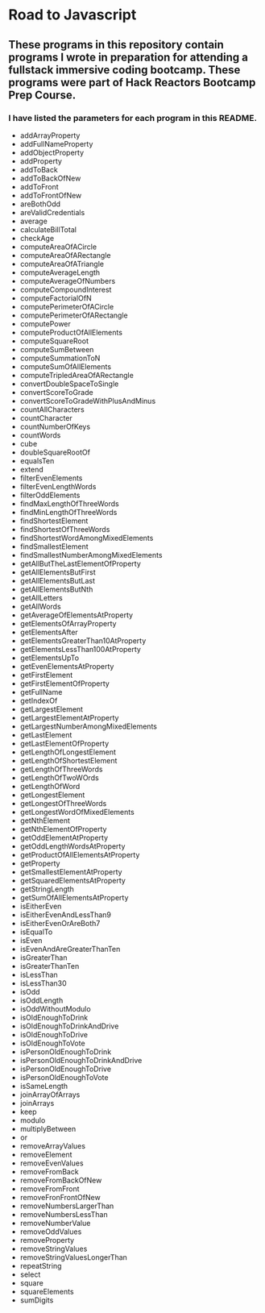 # Road to Javascript

## These programs in this repository contain programs I wrote in preparation for attending a fullstack immersive coding bootcamp. These programs were part of Hack Reactors Bootcamp Prep Course. 

### I have listed the parameters for each program in this README. 

* addArrayProperty
* addFullNameProperty
* addObjectProperty
* addProperty
* addToBack
* addToBackOfNew
* addToFront
* addToFrontOfNew
* areBothOdd
* areValidCredentials
* average
* calculateBillTotal
* checkAge
* computeAreaOfACircle
* computeAreaOfARectangle
* computeAreaOfATriangle
* computeAverageLength
* computeAverageOfNumbers
* computeCompoundInterest
* computeFactorialOfN
* computePerimeterOfACircle
* computePerimeterOfARectangle
* computePower
* computeProductOfAllElements
* computeSquareRoot
* computeSumBetween
* computeSummationToN
* computeSumOfAllElements
* computeTripledAreaOfARectangle
* convertDoubleSpaceToSingle
* convertScoreToGrade
* convertScoreToGradeWithPlusAndMinus
* countAllCharacters
* countCharacter
* countNumberOfKeys
* countWords
* cube
* doubleSquareRootOf
* equalsTen
* extend
* filterEvenElements
* filterEvenLengthWords
* filterOddElements
* findMaxLengthOfThreeWords
* findMinLengthOfThreeWords
* findShortestElement
* findShortestOfThreeWords
* findShortestWordAmongMixedElements
* findSmallestElement
* findSmallestNumberAmongMixedElements
* getAllButTheLastElementOfProperty
* getAllElementsButFirst
* getAllElementsButLast
* getAllElementsButNth
* getAllLetters
* getAllWords
* getAverageOfElementsAtProperty
* getElementsOfArrayProperty
* getElementsAfter
* getElementsGreaterThan10AtProperty
* getElementsLessThan100AtProperty
* getElementsUpTo
* getEvenElementsAtProperty
* getFirstElement
* getFirstElementOfProperty
* getFullName
* getIndexOf
* getLargestElement
* getLargestElementAtProperty
* getLargestNumberAmongMixedElements
* getLastElement
* getLastElementOfProperty
* getLengthOfLongestElement
* getLengthOfShortestElement
* getLengthOfThreeWords
* getLengthOfTwoWOrds
* getLengthOfWord
* getLongestElement
* getLongestOfThreeWords
* getLongestWordOfMixedElements
* getNthElement
* getNthElementOfProperty
* getOddElementAtProperty
* getOddLengthWordsAtProperty
* getProductOfAllElementsAtProperty
* getProperty
* getSmallestElementAtProperty
* getSquaredElementsAtProperty
* getStringLength
* getSumOfAllElementsAtProperty
* isEitherEven
* isEitherEvenAndLessThan9
* isEitherEvenOrAreBoth7
* isEqualTo
* isEven
* isEvenAndAreGreaterThanTen
* isGreaterThan
* isGreaterThanTen
* isLessThan
* isLessThan30
* isOdd
* isOddLength
* isOddWithoutModulo
* isOldEnoughToDrink
* isOldEnoughToDrinkAndDrive
* isOldEnoughToDrive
* isOldEnoughToVote
* isPersonOldEnoughToDrink
* isPersonOldEnoughToDrinkAndDrive
* isPersonOldEnoughToDrive
* isPersonOldEnoughToVote
* isSameLength
* joinArrayOfArrays
* joinArrays
* keep
* modulo
* multiplyBetween
* or
* removeArrayValues
* removeElement
* removeEvenValues
* removeFromBack
* removeFromBackOfNew
* removeFromFront
* removeFronFrontOfNew
* removeNumbersLargerThan
* removeNumbersLessThan
* removeNumberValue
* removeOddValues
* removeProperty
* removeStringValues
* removeStringValuesLongerThan
* repeatString
* select
* square
* squareElements
* sumDigits
